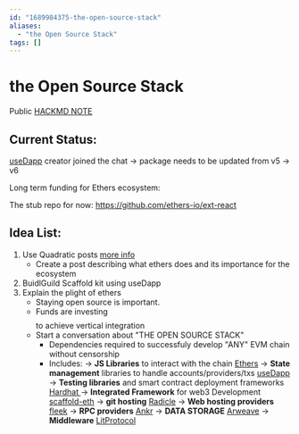 ```yaml
---
id: "1689984375-the-open-source-stack"
aliases:
  - "the Open Source Stack"
tags: []
---
```


# the Open Source Stack
Public [HACKMD NOTE](https://hackmd.io/PsX0bLy_RmuK0BYT9p5e5w)


## Current Status:

[useDapp](https://usedapp.io/) creator joined the chat
-> package needs to be updated from v5 -> v6

Long term funding for Ethers ecosystem:

The stub repo for now: https://github.com/ethers-io/ext-react

## Idea List: 

1)  Use Quadratic posts  [more info](https://www.quadraticlenster.xyz/posts/0x01a14e-0x011f)
    - Create a post describing what ethers does and its importance for the ecosystem  
2) BuidlGuild Scaffold kit using useDapp 
3) Explain the plight of ethers
    - Staying open source is important.
    - Funds are investing $$$$ to achieve vertical integration
    - Start a conversation about "THE OPEN SOURCE STACK" 
        - Dependencies required to successfuly develop "ANY" EVM chain without censorship
        - Includes:
            -> **JS Libraries** to interact with the chain [Ethers](https://ethers.org/)
            -> **State management** libraries to handle accounts/providers/txs [useDapp](usedapp.io)
            -> **Testing libraries** and smart contract deployment frameworks [Hardhat ](hardhat.org)
            -> **Integrated Framework** for web3 Development [scaffold-eth](https://github.com/scaffold-eth/scaffold-eth-2)
            -> **git hosting** [Radicle](https://radicle.xyz/)
            -> **Web hosting providers** [fleek](fleek.xyz)
            -> **RPC providers** [Ankr](https://www.ankr.com/)
            -> **DATA STORAGE** [Arweave](https://www.arweave.org/)
            -> **Middleware** [LitProtocol](https://litprotocol.com/)
